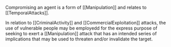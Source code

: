 Compromising an agent is a form of [[Manipulation]] and relates to [[TemporalAttacks]].

In relation to [[CriminalActivity]] and [[CommercialExploitation]] attacks, the use of vulnerable people may be employedd for the express purpose of seeking to exert a [[Manipulation]] attack that has an intended series of implications that may be used to threaten and/or invalidate the target.  